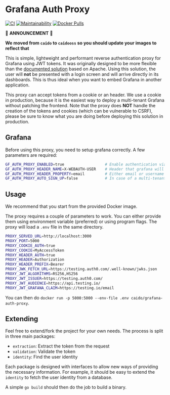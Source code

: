 # Grafana Auth Proxy
[![CI](https://github.com/caidooss/grafana-auth-proxy/workflows/CI/badge.svg)](https://github.com/caidooss/grafana-auth-proxy/actions?query=workflow%3ACI)
[![Maintainability](https://api.codeclimate.com/v1/badges/be46b1dd312921e33180/maintainability)](https://codeclimate.com/github/caidooss/grafana-auth-proxy/maintainability)
[![Docker Pulls](https://img.shields.io/docker/pulls/caidooss/grafana-auth-proxy)](https://hub.docker.com/r/caido/grafana-auth-proxy)

🔔 **ANNOUNCEMENT** 🔔 

**We moved from `caido` to `caidooss` so you should update your images to reflect that**

This is simple, lightweight and performant reverse authentication proxy for Grafana using JWT tokens.
It was originally designed to be more flexible than the [documented solution](https://grafana.com/docs/grafana/latest/auth/auth-proxy/) based on Apache.
Using this solution, the user will **not** be presented with a login screen and will arrive directly in its dashboards.
This is thus ideal when you want to embed Grafana in another application.

This proxy can accept tokens from a cookie or an header. We use a cookie in production, because it is the easiest way to deploy a multi-tenant Grafana without patching the frontend.
Note that the proxy does **NOT** handle the creation of the tokens and cookies (which can be vulnerable to CSRF), please be sure to know what you are doing before deploying this solution in production.

## Grafana
Before using this proxy, you need to setup grafana correctly. A few parameters are required:
```bash
GF_AUTH_PROXY_ENABLED=true                  # Enable authentication via a proxy
GF_AUTH_PROXY_HEADER_NAME=X-WEBAUTH-USER    # Header that grafana will expect (do not change)
GF_AUTH_PROXY_HEADER_PROPERTY=email         # Either email or username depending on what will be in the token
GF_AUTH_PROXY_AUTO_SIGN_UP=false            # In case of a multi-tenant system, make sure to disable auto sign up
```

## Usage
We recommend that you start from the provided Docker image.

The proxy requires a couple of parameters to work. You can either provide them using environment variable (preferred) or using program flags.
The proxy will load a `.env` file in the same directory.
```bash
PROXY_SERVED_URL=http://localhost:3000                                  # Grafana URL (usually this will not change)
PROXY_PORT=5000                                                         # Port on which the proxy will listen to (all interfaces)
PROXY_COOKIE_AUTH=true                                                  # Enable Cookie authentication
PROXY_COOKIE=MyAccessToken                                              # The name of the cookie containing the JWT token
PROXY_HEADER_AUTH=true                                                  # Enable Header authentication
PROXY_HEADER=Authorization                                              # (Optional) The name of the header containing the JWT token
PROXY_HEADER_PREFIX=Bearer                                              # (Optional) Prefix of the header value to expect
PROXY_JWK_FETCH_URL=https://testing.auth0.com/.well-known/jwks.json     # URL to retrieve JWKs from
PROXY_JWT_ALGORITHMS=RS256,HS256                                        # (Optional) Valid algorithms for the signature. Default=RS256
PROXY_JWT_ISSUER=https://testing.auth0.com/                             # The issuer of the JWT token
PROXY_JWT_AUDIENCE=https://api.testing.io/                              # The audience of the JWT token
PROXY_JWT_GRAFANA_CLAIM=https://testing.io/email                        # The claim to use in the token to authenticate the user (email or username)
```

You can then do `docker run -p 5000:5000 --env-file .env caido/grafana-auth-proxy`.

## Extending

Feel free to extend/fork the project for your own needs. The process is split in three main packages:
- `extraction`: Extract the token from the request
- `validation`: Validate the token
- `identity`: Find the user identity

Each package is designed with interfaces to allow new ways of providing the necessary information.
For example, it should be easy to extend the `identity` to fetch the user identity from a database.

A simple `go build` should then do the job to build a binary.
